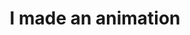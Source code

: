 ---
title: 'I made an animation'
redirect_to:
  - 'https://discuss.pencil2d.org/t/i-made-an-animation/1123'
---